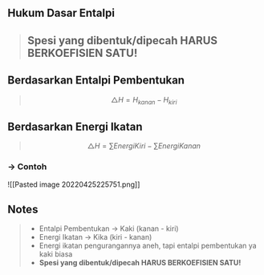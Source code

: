 ## Hukum Dasar Entalpi
> ## **Spesi yang dibentuk/dipecah HARUS BERKOEFISIEN SATU!**
## Berdasarkan Entalpi Pembentukan
> $$\triangle H = H_{kanan} - H_{kiri}$$

## Berdasarkan Energi Ikatan
> $$\triangle H = \sum Energi Kiri - \sum EnergiKanan$$

### -> Contoh
![[Pasted image 20220425225751.png]]

## Notes
> - Entalpi Pembentukan -> Kaki (kanan - kiri)
> - Energi Ikatan -> Kika (kiri - kanan)
> - Energi ikatan pengurangannya aneh, tapi entalpi pembentukan ya kaki biasa
> - **Spesi yang dibentuk/dipecah HARUS BERKOEFISIEN SATU!**